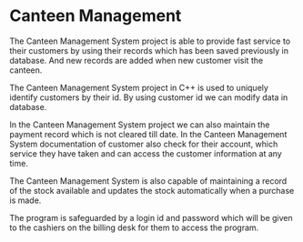 # Canteen Management

The Canteen Management System project is able to provide fast
service to their customers by using their records which has been
saved previously in database. And new records are added when
new customer visit the canteen.

The Canteen Management System project in C++ is used to uniquely
identify customers by their id. By using customer id
we can modify data in database.

In the Canteen Management System project we can also maintain the
payment record which is not cleared till date. In the Canteen
Management System documentation of customer also check for their
account, which service they have taken and can access the
customer information at any time.

The Canteen Management System is also capable of maintaining a
record of the stock available and updates the stock automatically
when a purchase is made.

The program is safeguarded by a login id and password which will
be given to the cashiers on the billing desk for them to access the
program. 
